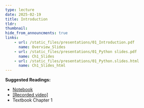 ```yaml
---
type: lecture
date: 2025-02-19
title: Introduction
tldr: 
thumbnail: 
hide_from_announcments: true
links: 
    - url: /static_files/presentations/01_Introduction.pdf
      name: Overview_Slides
    - url: /static_files/presentations/01_Python slides.pdf
      name: Ch1_Slides
    - url: /static_files/presentations/01_Python.slides.html
      name: Ch1_Slides_html
---
```

**Suggested Readings:**
- [Notebook](https://github.com/phonchi/nsysu-math106A/blob/main/static_files/presentations/01_Python.ipynb)
- [[Recorded video]](https://www.youtube.com/playlist?list=PLHNZtBNWQ-86_tSKUHeWiK1w9rY5LdmJn)
- Textbook Chapter 1


